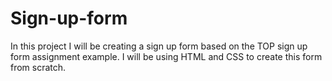 # Sign-up-form

In this project I will be creating a sign up form based on the TOP sign up form assignment example. I will be using HTML and CSS to create this form from scratch.

